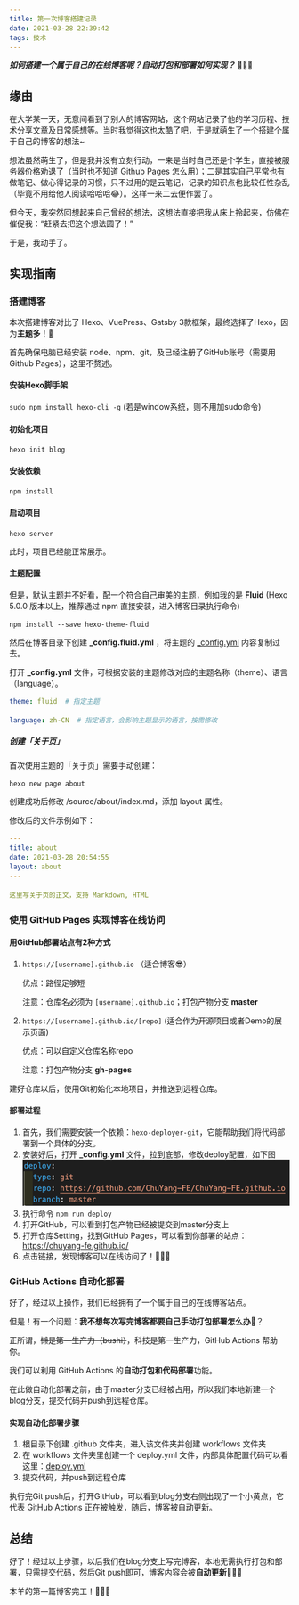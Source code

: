 ```yaml
---
title: 第一次博客搭建记录
date: 2021-03-28 22:39:42
tags: 技术
---
```


***如何搭建一个属于自己的在线博客呢？自动打包和部署如何实现？*** 🤩🤩🤩

<!-- more -->
## 缘由

在大学某一天，无意间看到了别人的博客网站，这个网站记录了他的学习历程、技术分享文章及日常感想等。当时我觉得这也太酷了吧，于是就萌生了一个搭建个属于自己的博客的想法~

想法虽然萌生了，但是我并没有立刻行动，一来是当时自己还是个学生，直接被服务器价格劝退了（当时也不知道 Github Pages 怎么用）；二是其实自己平常也有做笔记、做心得记录的习惯，只不过用的是云笔记，记录的知识点也比较任性杂乱（毕竟不用给他人阅读哈哈哈😂）。这样一来二去便作罢了。

但今天，我突然回想起来自己曾经的想法，这想法直接把我从床上拎起来，仿佛在催促我：“赶紧去把这个想法圆了！”

于是，我动手了。

## 实现指南

### 搭建博客

本次搭建博客对比了 Hexo、VuePress、Gatsby 3款框架，最终选择了Hexo，因为**主题多**！🤩

首先确保电脑已经安装 node、npm、git，及已经注册了GitHub账号（需要用Github Pages），这里不赘述。

#### 安装Hexo脚手架

`sudo npm install hexo-cli -g` (若是window系统，则不用加sudo命令)

#### 初始化项目

`hexo init blog`

#### 安装依赖

`npm install`

#### 启动项目

`hexo server`

此时，项目已经能正常展示。

#### 主题配置

但是，默认主题并不好看，配一个符合自己审美的主题，例如我的是 **Fluid** (Hexo 5.0.0 版本以上，推荐通过 npm 直接安装，进入博客目录执行命令)

`npm install --save hexo-theme-fluid`

然后在博客目录下创建 **_config.fluid.yml** ，将主题的 [_config.yml](https://github.com/ChuYang-FE/ChuYang-FE.github.io/blob/my-blog/_config.fluid.yml) 内容复制过去。

打开 **_config.yml** 文件，可根据安装的主题修改对应的主题名称（theme）、语言（language）。

```yaml
theme: fluid  # 指定主题

language: zh-CN  # 指定语言，会影响主题显示的语言，按需修改
```

##### 创建「关于页」

首次使用主题的「关于页」需要手动创建：

`hexo new page about`

创建成功后修改 /source/about/index.md，添加 layout 属性。

修改后的文件示例如下：

```yaml
---
title: about
date: 2021-03-28 20:54:55
layout: about
---

这里写关于页的正文，支持 Markdown, HTML
```

### 使用 **GitHub Pages** 实现博客在线访问

#### 用GitHub部署站点有2种方式

1. `https://[username].github.io` （适合博客😎）

   优点：路径足够短

   注意：仓库名必须为 `[username].github.io`；打包产物分支 **master**

2. `https://[username].github.io/[repo]` (适合作为开源项目或者Demo的展示页面)

   优点：可以自定义仓库名称repo

   注意：打包产物分支 **gh-pages**

建好仓库以后，使用Git初始化本地项目，并推送到远程仓库。

#### 部署过程

1. 首先，我们需要安装一个依赖：`hexo-deployer-git`，它能帮助我们将代码部署到一个具体的分支。
2. 安装好后，打开 **_config.yml** 文件，拉到底部，修改deploy配置，如下图
   ![deploy配置](../img/自动部署配置.png)
3. 执行命令 `npm run deploy`
4. 打开GitHub，可以看到打包产物已经被提交到master分支上
5. 打开仓库Setting，找到GitHub Pages，可以看到你部署的站点：https://chuyang-fe.github.io/
6. 点击链接，发现博客可以在线访问了！🥳🥳🥳

### **GitHub Actions** 自动化部署

好了，经过以上操作，我们已经拥有了一个属于自己的在线博客站点。

但是！有一个问题：**我不想每次写完博客都要自己手动打包部署怎么办**🥺？

正所谓，~~懒是第一生产力（bushi）~~，科技是第一生产力，GitHub Actions 帮助你。

我们可以利用 GitHub Actions 的**自动打包和代码部署**功能。

在此做自动化部署之前，由于master分支已经被占用，所以我们本地新建一个blog分支，提交代码并push到远程仓库。

#### 实现自动化部署步骤

1. 根目录下创建 .github 文件夹，进入该文件夹并创建 workflows 文件夹
2. 在 workflows 文件夹里创建一个 deploy.yml 文件，内部具体配置代码可以看这里：[deploy.yml](../../.github/workflows/deploy.yml)
3. 提交代码，并push到远程仓库

执行完Git push后，打开GitHub，可以看到blog分支右侧出现了一个小黄点，它代表 GitHub Actions 正在被触发，随后，博客被自动更新。

## 总结

好了！经过以上步骤，以后我们在blog分支上写完博客，本地无需执行打包和部署，只需提交代码，然后Git push即可，博客内容会被**自动更新👏👏👏**

本羊的第一篇博客完工！**🤣🤣🤣**
